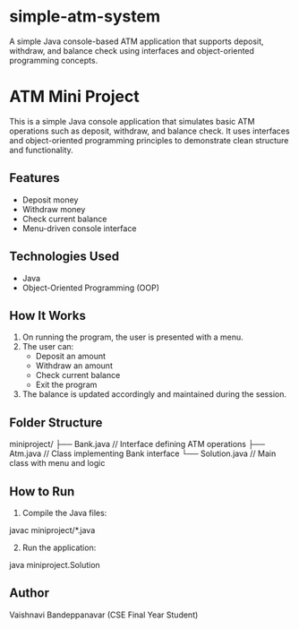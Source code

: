 # simple-atm-system
A simple Java console-based ATM application that supports deposit, withdraw, and balance check using interfaces and object-oriented programming concepts.

# ATM Mini Project
This is a simple Java console application that simulates basic ATM operations such as deposit, withdraw, and balance check. It uses interfaces and object-oriented programming principles to demonstrate clean structure and functionality.

## Features
- Deposit money
- Withdraw money
- Check current balance
- Menu-driven console interface

## Technologies Used
- Java
- Object-Oriented Programming (OOP)

## How It Works
1. On running the program, the user is presented with a menu.
2. The user can:
   - Deposit an amount
   - Withdraw an amount
   - Check current balance
   - Exit the program
3. The balance is updated accordingly and maintained during the session.

## Folder Structure
miniproject/ 
├── Bank.java         // 
Interface defining ATM operations 
├── Atm.java          //
Class implementing Bank interface 
└── Solution.java     //
Main class with menu and logic

## How to Run
1. Compile the Java files:

javac miniproject/*.java

2. Run the application:

java miniproject.Solution

## Author
Vaishnavi Bandeppanavar (CSE Final Year Student)
